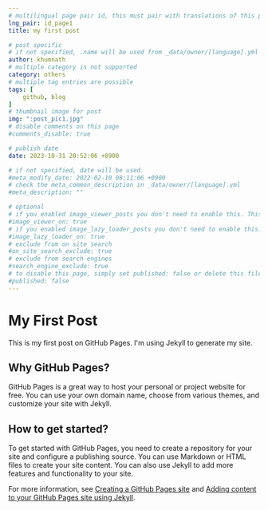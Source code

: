 ```yaml
---
# multilingual page pair id, this must pair with translations of this page. (This name must be unique)
lng_pair: id_page1
title: my first post

# post specific
# if not specified, .name will be used from _data/owner/[language].yml
author: khumnath
# multiple category is not supported
category: others
# multiple tag entries are possible
tags: [
    github, blog
]
# thumbnail image for post
img: ":post_pic1.jpg"
# disable comments on this page
#comments_disable: true

# publish date
date: 2023-10-31 20:52:06 +0900

# if not specified, date will be used.
#meta_modify_date: 2022-02-10 08:11:06 +0900
# check the meta_common_description in _data/owner/[language].yml
#meta_description: ""

# optional
# if you enabled image_viewer_posts you don't need to enable this. This is only if image_viewer_posts = false
#image_viewer_on: true
# if you enabled image_lazy_loader_posts you don't need to enable this. This is only if image_lazy_loader_posts = false
#image_lazy_loader_on: true
# exclude from on site search
#on_site_search_exclude: true
# exclude from search engines
#search_engine_exclude: true
# to disable this page, simply set published: false or delete this file
#published: false
---
```


# My First Post

This is my first post on GitHub Pages. I'm using Jekyll to generate my site.

## Why GitHub Pages?

GitHub Pages is a great way to host your personal or project website for free. You can use your own domain name, choose from various themes, and customize your site with Jekyll.

## How to get started?

To get started with GitHub Pages, you need to create a repository for your site and configure a publishing source. You can use Markdown or HTML files to create your site content. You can also use Jekyll to add more features and functionality to your site.

For more information, see [Creating a GitHub Pages site](https://docs.github.com/en/pages/getting-started-with-github-pages/creating-a-github-pages-site) and [Adding content to your GitHub Pages site using Jekyll](https://docs.github.com/en/pages/setting-up-a-github-pages-site-with-jekyll/adding-content-to-your-github-pages-site-using-jekyll).

